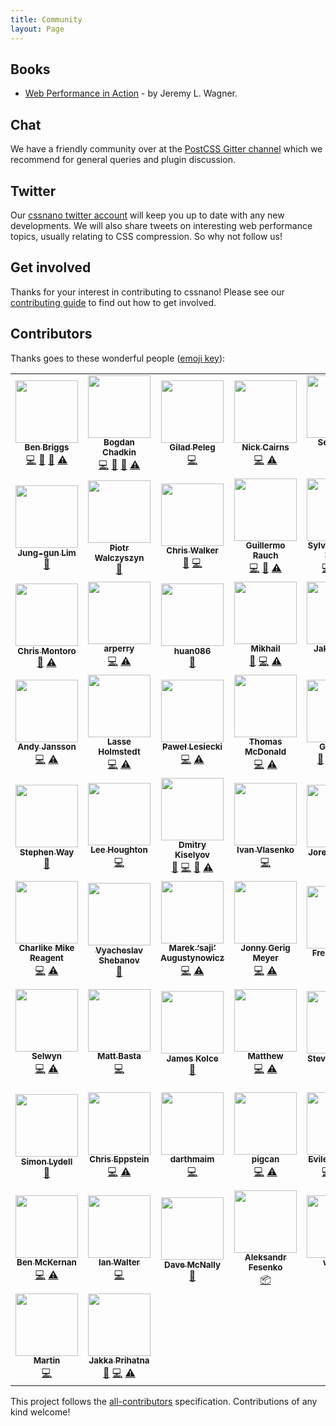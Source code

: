 ```yaml
---
title: Community
layout: Page
---
```



## Books

- [Web Performance in Action](https://www.manning.com/books/web-performance-in-action) - by Jeremy L. Wagner.


## Chat

We have a friendly community over at the [PostCSS Gitter channel](https://gitter.im/postcss/postcss)
which we recommend for general queries and plugin discussion.


## Twitter

Our [cssnano twitter account](https://twitter.com/cssnano_) will keep you up to
date with any new developments. We will also share tweets on interesting web
performance topics, usually relating to CSS compression. So why not follow us!


## Get involved

Thanks for your interest in contributing to cssnano! Please see our
[contributing guide](/docs/contributing) to find out how to get involved.


## Contributors

<!-- This section was automatically generated. -->

Thanks goes to these wonderful people ([emoji key](https://github.com/kentcdodds/all-contributors#emoji-key)):

<!-- ALL-CONTRIBUTORS-LIST:START - Do not remove or modify this section -->

<!-- prettier-ignore-start -->

<!-- markdownlint-disable -->

<table>
  <tr>
    <td align="center"><a href="http://beneb.info"><img src="https://avatars.githubusercontent.com/u/1282980?v=3?s=100" width="100px;" alt=""/><br /><sub><b>Ben Briggs</b></sub></a><br /><a href="https://github.com/cssnano/cssnano/commits?author=ben-eb" title="Code">💻</a> <a href="https://github.com/cssnano/cssnano/commits?author=ben-eb" title="Documentation">📖</a> <a href="https://github.com/cssnano/cssnano/pulls?q=is%3Apr+reviewed-by%3Aben-eb" title="Reviewed Pull Requests">👀</a> <a href="https://github.com/cssnano/cssnano/commits?author=ben-eb" title="Tests">⚠️</a></td>
    <td align="center"><a href="https://github.com/TrySound"><img src="https://avatars.githubusercontent.com/u/5635476?v=3?s=100" width="100px;" alt=""/><br /><sub><b>Bogdan Chadkin</b></sub></a><br /><a href="https://github.com/cssnano/cssnano/commits?author=TrySound" title="Code">💻</a> <a href="https://github.com/cssnano/cssnano/commits?author=TrySound" title="Documentation">📖</a> <a href="https://github.com/cssnano/cssnano/pulls?q=is%3Apr+reviewed-by%3ATrySound" title="Reviewed Pull Requests">👀</a> <a href="https://github.com/cssnano/cssnano/commits?author=TrySound" title="Tests">⚠️</a></td>
    <td align="center"><a href="https://www.giladpeleg.com/"><img src="https://avatars.githubusercontent.com/u/4533329?v=3?s=100" width="100px;" alt=""/><br /><sub><b>Gilad Peleg</b></sub></a><br /><a href="https://github.com/cssnano/cssnano/commits?author=pgilad" title="Code">💻</a></td>
    <td align="center"><a href="https://github.com/niccai"><img src="https://avatars.githubusercontent.com/u/370420?v=3?s=100" width="100px;" alt=""/><br /><sub><b>Nick Cairns</b></sub></a><br /><a href="https://github.com/cssnano/cssnano/commits?author=niccai" title="Code">💻</a> <a href="https://github.com/cssnano/cssnano/commits?author=niccai" title="Tests">⚠️</a></td>
    <td align="center"><a href="https://sebastian-misch.de"><img src="https://avatars.githubusercontent.com/u/7263665?v=3?s=100" width="100px;" alt=""/><br /><sub><b>Sebastian Misch</b></sub></a><br /><a href="https://github.com/cssnano/cssnano/commits?author=sbstnmsch" title="Code">💻</a> <a href="https://github.com/cssnano/cssnano/commits?author=sbstnmsch" title="Tests">⚠️</a></td>
    <td align="center"><a href="https://github.com/ophyros"><img src="https://avatars.githubusercontent.com/u/11319202?v=3?s=100" width="100px;" alt=""/><br /><sub><b>Вячеслав Ляшенко</b></sub></a><br /><a href="https://github.com/cssnano/cssnano/commits?author=ophyros" title="Code">💻</a> <a href="https://github.com/cssnano/cssnano/commits?author=ophyros" title="Tests">⚠️</a></td>
    <td align="center"><a href="https://shinnn.github.io"><img src="https://avatars.githubusercontent.com/u/1131567?v=3?s=100" width="100px;" alt=""/><br /><sub><b>shinnn</b></sub></a><br /><a href="https://github.com/cssnano/cssnano/commits?author=shinnn" title="Code">💻</a></td>
  </tr>
  <tr>
    <td align="center"><a href="https://github.com/j6lim"><img src="https://avatars.githubusercontent.com/u/45338?v=3?s=100" width="100px;" alt=""/><br /><sub><b>Jung-gun Lim</b></sub></a><br /><a href="https://github.com/cssnano/cssnano/issues?q=author%3Aj6lim" title="Bug reports">🐛</a></td>
    <td align="center"><a href="http://outof.me"><img src="https://avatars.githubusercontent.com/u/368561?v=3?s=100" width="100px;" alt=""/><br /><sub><b>Piotr Walczyszyn</b></sub></a><br /><a href="https://github.com/cssnano/cssnano/issues?q=author%3Apwalczyszyn" title="Bug reports">🐛</a></td>
    <td align="center"><a href="http://thechriswalker.github.com/"><img src="https://avatars.githubusercontent.com/u/551712?v=3?s=100" width="100px;" alt=""/><br /><sub><b>Chris Walker</b></sub></a><br /><a href="https://github.com/cssnano/cssnano/issues?q=author%3Athechriswalker" title="Bug reports">🐛</a> <a href="https://github.com/cssnano/cssnano/commits?author=thechriswalker" title="Code">💻</a></td>
    <td align="center"><a href="http://twitter.com/rauchg"><img src="https://avatars.githubusercontent.com/u/13041?v=3?s=100" width="100px;" alt=""/><br /><sub><b>Guillermo Rauch</b></sub></a><br /><a href="https://github.com/cssnano/cssnano/commits?author=rauchg" title="Code">💻</a> <a href="https://github.com/cssnano/cssnano/commits?author=rauchg" title="Documentation">📖</a> <a href="https://github.com/cssnano/cssnano/commits?author=rauchg" title="Tests">⚠️</a></td>
    <td align="center"><a href="https://github.com/sylvainpolletvillard"><img src="https://avatars.githubusercontent.com/u/566536?v=3?s=100" width="100px;" alt=""/><br /><sub><b>Sylvain Pollet-Villard</b></sub></a><br /><a href="https://github.com/cssnano/cssnano/commits?author=sylvainpolletvillard" title="Code">💻</a> <a href="https://github.com/cssnano/cssnano/commits?author=sylvainpolletvillard" title="Documentation">📖</a> <a href="https://github.com/cssnano/cssnano/commits?author=sylvainpolletvillard" title="Tests">⚠️</a></td>
    <td align="center"><a href="https://www.iyunlu.com/view"><img src="https://avatars.githubusercontent.com/u/2784308?v=3?s=100" width="100px;" alt=""/><br /><sub><b>一丝</b></sub></a><br /><a href="https://github.com/cssnano/cssnano/commits?author=yisibl" title="Code">💻</a> <a href="https://github.com/cssnano/cssnano/commits?author=yisibl" title="Tests">⚠️</a></td>
    <td align="center"><a href="https://github.com/Ambroos"><img src="https://avatars.githubusercontent.com/u/497260?v=3?s=100" width="100px;" alt=""/><br /><sub><b>Ambroos Vaes</b></sub></a><br /><a href="https://github.com/cssnano/cssnano/issues?q=author%3AAmbroos" title="Bug reports">🐛</a></td>
  </tr>
  <tr>
    <td align="center"><a href="https://github.com/montmanu"><img src="https://avatars.githubusercontent.com/u/639255?v=3?s=100" width="100px;" alt=""/><br /><sub><b>Chris Montoro</b></sub></a><br /><a href="https://github.com/cssnano/cssnano/issues?q=author%3Amontmanu" title="Bug reports">🐛</a> <a href="https://github.com/cssnano/cssnano/commits?author=montmanu" title="Tests">⚠️</a></td>
    <td align="center"><a href="https://github.com/arperry"><img src="https://avatars.githubusercontent.com/u/9615035?v=3?s=100" width="100px;" alt=""/><br /><sub><b>arperry</b></sub></a><br /><a href="https://github.com/cssnano/cssnano/commits?author=arperry" title="Code">💻</a> <a href="https://github.com/cssnano/cssnano/commits?author=arperry" title="Tests">⚠️</a></td>
    <td align="center"><a href="https://github.com/huan086"><img src="https://avatars.githubusercontent.com/u/1448788?v=3?s=100" width="100px;" alt=""/><br /><sub><b>huan086</b></sub></a><br /><a href="https://github.com/cssnano/cssnano/issues?q=author%3Ahuan086" title="Bug reports">🐛</a></td>
    <td align="center"><a href="https://github.com/jaybekster"><img src="https://avatars.githubusercontent.com/u/2485494?v=3?s=100" width="100px;" alt=""/><br /><sub><b>Mikhail</b></sub></a><br /><a href="https://github.com/cssnano/cssnano/issues?q=author%3Ajaybekster" title="Bug reports">🐛</a> <a href="https://github.com/cssnano/cssnano/commits?author=jaybekster" title="Code">💻</a> <a href="https://github.com/cssnano/cssnano/commits?author=jaybekster" title="Tests">⚠️</a></td>
    <td align="center"><a href="https://jakemoxey.com"><img src="https://avatars.githubusercontent.com/u/7336481?v=3?s=100" width="100px;" alt=""/><br /><sub><b>Jake Moxey</b></sub></a><br /><a href="https://github.com/cssnano/cssnano/commits?author=jxom" title="Code">💻</a></td>
    <td align="center"><a href="https://github.com/11bit"><img src="https://avatars.githubusercontent.com/u/4057095?v=3?s=100" width="100px;" alt=""/><br /><sub><b>Ivan Buryak</b></sub></a><br /><a href="https://github.com/cssnano/cssnano/commits?author=11bit" title="Code">💻</a> <a href="https://github.com/cssnano/cssnano/commits?author=11bit" title="Tests">⚠️</a></td>
    <td align="center"><a href="https://github.com/akx"><img src="https://avatars.githubusercontent.com/u/58669?v=3?s=100" width="100px;" alt=""/><br /><sub><b>Aarni Koskela</b></sub></a><br /><a href="https://github.com/cssnano/cssnano/commits?author=akx" title="Code">💻</a></td>
  </tr>
  <tr>
    <td align="center"><a href="https://github.com/andyjansson"><img src="https://avatars.githubusercontent.com/u/1737375?v=3?s=100" width="100px;" alt=""/><br /><sub><b>Andy Jansson</b></sub></a><br /><a href="https://github.com/cssnano/cssnano/commits?author=andyjansson" title="Code">💻</a> <a href="https://github.com/cssnano/cssnano/commits?author=andyjansson" title="Tests">⚠️</a></td>
    <td align="center"><a href="https://www.linkedin.com/in/holmstedt"><img src="https://avatars.githubusercontent.com/u/3183122?v=3?s=100" width="100px;" alt=""/><br /><sub><b>Lasse Holmstedt</b></sub></a><br /><a href="https://github.com/cssnano/cssnano/commits?author=holmari" title="Code">💻</a> <a href="https://github.com/cssnano/cssnano/commits?author=holmari" title="Tests">⚠️</a></td>
    <td align="center"><a href="https://github.com/plesiecki"><img src="https://avatars.githubusercontent.com/u/770675?v=3?s=100" width="100px;" alt=""/><br /><sub><b>Paweł Lesiecki</b></sub></a><br /><a href="https://github.com/cssnano/cssnano/commits?author=plesiecki" title="Code">💻</a> <a href="https://github.com/cssnano/cssnano/commits?author=plesiecki" title="Tests">⚠️</a></td>
    <td align="center"><a href="https://github.com/thomas-mcdonald"><img src="https://avatars.githubusercontent.com/u/197928?v=3?s=100" width="100px;" alt=""/><br /><sub><b>Thomas McDonald</b></sub></a><br /><a href="https://github.com/cssnano/cssnano/commits?author=thomas-mcdonald" title="Code">💻</a> <a href="https://github.com/cssnano/cssnano/commits?author=thomas-mcdonald" title="Tests">⚠️</a></td>
    <td align="center"><a href="https://justineo.github.io/"><img src="https://avatars.githubusercontent.com/u/1726061?v=3?s=100" width="100px;" alt=""/><br /><sub><b>GU Yiling</b></sub></a><br /><a href="https://github.com/cssnano/cssnano/issues?q=author%3AJustineo" title="Bug reports">🐛</a> <a href="https://github.com/cssnano/cssnano/commits?author=Justineo" title="Code">💻</a> <a href="https://github.com/cssnano/cssnano/commits?author=Justineo" title="Documentation">📖</a> <a href="https://github.com/cssnano/cssnano/commits?author=Justineo" title="Tests">⚠️</a></td>
    <td align="center"><a href="https://twitter.com/VilleImmonen"><img src="https://avatars.githubusercontent.com/u/497214?v=3?s=100" width="100px;" alt=""/><br /><sub><b>Ville Immonen</b></sub></a><br /><a href="https://github.com/cssnano/cssnano/commits?author=fson" title="Code">💻</a></td>
    <td align="center"><a href="https://www.duncanbeevers.com"><img src="https://avatars.githubusercontent.com/u/7367?v=3?s=100" width="100px;" alt=""/><br /><sub><b>Duncan Beevers</b></sub></a><br /><a href="https://github.com/cssnano/cssnano/commits?author=duncanbeevers" title="Code">💻</a> <a href="https://github.com/cssnano/cssnano/commits?author=duncanbeevers" title="Tests">⚠️</a></td>
  </tr>
  <tr>
    <td align="center"><a href="http://stephenway.net"><img src="https://avatars.githubusercontent.com/u/38894?v=3?s=100" width="100px;" alt=""/><br /><sub><b>Stephen Way</b></sub></a><br /><a href="https://github.com/cssnano/cssnano/commits?author=stephenway" title="Documentation">📖</a></td>
    <td align="center"><a href="https://github.com/asztal"><img src="https://avatars.githubusercontent.com/u/68302?v=3?s=100" width="100px;" alt=""/><br /><sub><b>Lee Houghton</b></sub></a><br /><a href="https://github.com/cssnano/cssnano/commits?author=asztal" title="Code">💻</a></td>
    <td align="center"><a href="http://codepen.io/dmitrykiselyov"><img src="https://avatars.githubusercontent.com/u/5103477?v=3?s=100" width="100px;" alt=""/><br /><sub><b>Dmitry Kiselyov</b></sub></a><br /><a href="https://github.com/cssnano/cssnano/issues?q=author%3Admitrykiselyov" title="Bug reports">🐛</a> <a href="https://github.com/cssnano/cssnano/commits?author=dmitrykiselyov" title="Code">💻</a> <a href="https://github.com/cssnano/cssnano/commits?author=dmitrykiselyov" title="Documentation">📖</a> <a href="https://github.com/cssnano/cssnano/commits?author=dmitrykiselyov" title="Tests">⚠️</a></td>
    <td align="center"><a href="https://github.com/avanes"><img src="https://avatars.githubusercontent.com/u/19105?v=3?s=100" width="100px;" alt=""/><br /><sub><b>Ivan Vlasenko</b></sub></a><br /><a href="https://github.com/cssnano/cssnano/commits?author=avanes" title="Code">💻</a></td>
    <td align="center"><a href="http://joren.co"><img src="https://avatars.githubusercontent.com/u/231202?v=3?s=100" width="100px;" alt=""/><br /><sub><b>Joren Van Hee</b></sub></a><br /><a href="https://github.com/cssnano/cssnano/issues?q=author%3Ajorenvanhee" title="Bug reports">🐛</a></td>
    <td align="center"><a href="http://andrekoenig.info/"><img src="https://avatars.githubusercontent.com/u/224910?v=3?s=100" width="100px;" alt=""/><br /><sub><b>André König</b></sub></a><br /><a href="https://github.com/cssnano/cssnano/issues?q=author%3Aakoenig" title="Bug reports">🐛</a></td>
    <td align="center"><a href="http://kizu.ru/en/"><img src="https://avatars.githubusercontent.com/u/177485?v=3?s=100" width="100px;" alt=""/><br /><sub><b>Roman Komarov</b></sub></a><br /><a href="https://github.com/cssnano/cssnano/issues?q=author%3Akizu" title="Bug reports">🐛</a></td>
  </tr>
  <tr>
    <td align="center"><a href="http://www.tunnckocore.tk"><img src="https://avatars.githubusercontent.com/u/5038030?v=3?s=100" width="100px;" alt=""/><br /><sub><b>Charlike Mike Reagent</b></sub></a><br /><a href="https://github.com/cssnano/cssnano/commits?author=tunnckoCore" title="Code">💻</a> <a href="https://github.com/cssnano/cssnano/commits?author=tunnckoCore" title="Tests">⚠️</a></td>
    <td align="center"><a href="https://github.com/Termina1"><img src="https://avatars.githubusercontent.com/u/815848?v=3?s=100" width="100px;" alt=""/><br /><sub><b>Vyacheslav Shebanov</b></sub></a><br /><a href="https://github.com/cssnano/cssnano/commits?author=Termina1" title="Documentation">📖</a></td>
    <td align="center"><a href="https://twitter.com/saji_"><img src="https://avatars.githubusercontent.com/u/192323?v=3?s=100" width="100px;" alt=""/><br /><sub><b>Marek ‘saji’ Augustynowicz</b></sub></a><br /><a href="https://github.com/cssnano/cssnano/commits?author=marek-saji" title="Code">💻</a> <a href="https://github.com/cssnano/cssnano/commits?author=marek-saji" title="Tests">⚠️</a></td>
    <td align="center"><a href="https://www.oddbird.net"><img src="https://avatars.githubusercontent.com/u/552316?v=3?s=100" width="100px;" alt=""/><br /><sub><b>Jonny Gerig Meyer</b></sub></a><br /><a href="https://github.com/cssnano/cssnano/commits?author=jgerigmeyer" title="Code">💻</a> <a href="https://github.com/cssnano/cssnano/commits?author=jgerigmeyer" title="Tests">⚠️</a></td>
    <td align="center"><a href="https://github.com/faddee"><img src="https://avatars.githubusercontent.com/u/237182?v=3?s=100" width="100px;" alt=""/><br /><sub><b>Fredrik Nicol</b></sub></a><br /><a href="https://github.com/cssnano/cssnano/commits?author=faddee" title="Code">💻</a> <a href="https://github.com/cssnano/cssnano/commits?author=faddee" title="Tests">⚠️</a></td>
    <td align="center"><a href="https://www.webflow.com"><img src="https://avatars.githubusercontent.com/u/785166?v=3?s=100" width="100px;" alt=""/><br /><sub><b>Vlad Magdalin</b></sub></a><br /><a href="https://github.com/cssnano/cssnano/commits?author=callmevlad" title="Documentation">📖</a></td>
    <td align="center"><a href="http://brainstorage.me/semigradsky"><img src="https://avatars.githubusercontent.com/u/1198848?v=3?s=100" width="100px;" alt=""/><br /><sub><b>Dmitry Semigradsky</b></sub></a><br /><a href="https://github.com/cssnano/cssnano/commits?author=Semigradsky" title="Documentation">📖</a></td>
  </tr>
  <tr>
    <td align="center"><a href="https://selwyn.cc/"><img src="https://avatars.githubusercontent.com/u/5701149?v=3?s=100" width="100px;" alt=""/><br /><sub><b>Selwyn</b></sub></a><br /><a href="https://github.com/cssnano/cssnano/commits?author=Siilwyn" title="Code">💻</a> <a href="https://github.com/cssnano/cssnano/commits?author=Siilwyn" title="Tests">⚠️</a></td>
    <td align="center"><a href="http://mattbasta.com"><img src="https://avatars.githubusercontent.com/u/279498?v=3?s=100" width="100px;" alt=""/><br /><sub><b>Matt Basta</b></sub></a><br /><a href="https://github.com/cssnano/cssnano/commits?author=mattbasta" title="Code">💻</a></td>
    <td align="center"><a href="https://www.jameskolce.com"><img src="https://avatars.githubusercontent.com/u/2559808?v=3?s=100" width="100px;" alt=""/><br /><sub><b>James Kolce</b></sub></a><br /><a href="https://github.com/cssnano/cssnano/commits?author=jameskolce" title="Documentation">📖</a></td>
    <td align="center"><a href="http://mattkemp.info/"><img src="https://avatars.githubusercontent.com/u/1391716?v=3?s=100" width="100px;" alt=""/><br /><sub><b>Matthew</b></sub></a><br /><a href="https://github.com/cssnano/cssnano/commits?author=techmatt101" title="Code">💻</a> <a href="https://github.com/cssnano/cssnano/commits?author=techmatt101" title="Tests">⚠️</a></td>
    <td align="center"><a href="https://svachon.com"><img src="https://avatars.githubusercontent.com/u/170197?v=3?s=100" width="100px;" alt=""/><br /><sub><b>Steven Vachon</b></sub></a><br /><a href="https://github.com/cssnano/cssnano/commits?author=stevenvachon" title="Documentation">📖</a></td>
    <td align="center"><a href="https://moox.io/"><img src="https://avatars.githubusercontent.com/u/157534?v=3?s=100" width="100px;" alt=""/><br /><sub><b>Maxime Thirouin</b></sub></a><br /><a href="https://github.com/cssnano/cssnano/commits?author=MoOx" title="Code">💻</a> <a href="https://github.com/cssnano/cssnano/commits?author=MoOx" title="Tests">⚠️</a></td>
    <td align="center"><a href="https://sindresorhus.com"><img src="https://avatars.githubusercontent.com/u/170270?v=3?s=100" width="100px;" alt=""/><br /><sub><b>Sindre Sorhus</b></sub></a><br /><a href="https://github.com/cssnano/cssnano/commits?author=sindresorhus" title="Documentation">📖</a> <a href="#tool-sindresorhus" title="Tools">🔧</a></td>
  </tr>
  <tr>
    <td align="center"><a href="https://github.com/lydell"><img src="https://avatars.githubusercontent.com/u/2142817?v=3?s=100" width="100px;" alt=""/><br /><sub><b>Simon Lydell</b></sub></a><br /><a href="https://github.com/cssnano/cssnano/commits?author=lydell" title="Documentation">📖</a></td>
    <td align="center"><a href="http://chriseppstein.github.com"><img src="https://avatars0.githubusercontent.com/u/1839?v=3?s=100" width="100px;" alt=""/><br /><sub><b>Chris Eppstein</b></sub></a><br /><a href="https://github.com/cssnano/cssnano/commits?author=chriseppstein" title="Code">💻</a> <a href="https://github.com/cssnano/cssnano/commits?author=chriseppstein" title="Tests">⚠️</a></td>
    <td align="center"><a href="https://gw2treasures.com/"><img src="https://avatars2.githubusercontent.com/u/2511547?v=4?s=100" width="100px;" alt=""/><br /><sub><b>darthmaim</b></sub></a><br /><a href="https://github.com/cssnano/cssnano/commits?author=darthmaim" title="Code">💻</a></td>
    <td align="center"><a href="https://github.com/pigcan"><img src="https://avatars0.githubusercontent.com/u/848515?v=4?s=100" width="100px;" alt=""/><br /><sub><b>pigcan</b></sub></a><br /><a href="https://github.com/cssnano/cssnano/commits?author=pigcan" title="Code">💻</a> <a href="https://github.com/cssnano/cssnano/commits?author=pigcan" title="Tests">⚠️</a></td>
    <td align="center"><a href="https://github.com/evilebottnawi"><img src="https://avatars3.githubusercontent.com/u/4567934?v=4?s=100" width="100px;" alt=""/><br /><sub><b>Evilebot Tnawi</b></sub></a><br /><a href="https://github.com/cssnano/cssnano/commits?author=evilebottnawi" title="Code">💻</a> <a href="https://github.com/cssnano/cssnano/commits?author=evilebottnawi" title="Documentation">📖</a> <a href="https://github.com/cssnano/cssnano/commits?author=evilebottnawi" title="Tests">⚠️</a></td>
    <td align="center"><a href="https://twitter.com/_evless"><img src="https://avatars3.githubusercontent.com/u/10083505?v=4?s=100" width="100px;" alt=""/><br /><sub><b>Grachev Evgeniy</b></sub></a><br /><a href="https://github.com/cssnano/cssnano/commits?author=evless" title="Code">💻</a></td>
    <td align="center"><a href="https://github.com/An-Tu"><img src="https://avatars3.githubusercontent.com/u/26381967?v=4?s=100" width="100px;" alt=""/><br /><sub><b>Anton Tuzhik</b></sub></a><br /><a href="https://github.com/cssnano/cssnano/commits?author=An-Tu" title="Code">💻</a> <a href="https://github.com/cssnano/cssnano/commits?author=An-Tu" title="Tests">⚠️</a></td>
  </tr>
  <tr>
    <td align="center"><a href="https://github.com/ben-mckernan"><img src="https://avatars0.githubusercontent.com/u/4847190?v=4?s=100" width="100px;" alt=""/><br /><sub><b>Ben McKernan</b></sub></a><br /><a href="https://github.com/cssnano/cssnano/commits?author=ben-mckernan" title="Code">💻</a> <a href="https://github.com/cssnano/cssnano/commits?author=ben-mckernan" title="Tests">⚠️</a></td>
    <td align="center"><a href="https://iankwalter.com"><img src="https://avatars0.githubusercontent.com/u/122028?v=4?s=100" width="100px;" alt=""/><br /><sub><b>Ian Walter</b></sub></a><br /><a href="https://github.com/cssnano/cssnano/commits?author=ianwalter" title="Code">💻</a></td>
    <td align="center"><a href="http://dave.mn"><img src="https://avatars3.githubusercontent.com/u/342029?v=4?s=100" width="100px;" alt=""/><br /><sub><b>Dave McNally</b></sub></a><br /><a href="#design-davemcnally" title="Design">🎨</a></td>
    <td align="center"><a href="https://badcss.smithua.com/"><img src="https://avatars1.githubusercontent.com/u/1473254?v=4?s=100" width="100px;" alt=""/><br /><sub><b>Aleksandr Fesenko</b></sub></a><br /><a href="#platform-smithua" title="Packaging/porting to new platform">📦</a></td>
    <td align="center"><a href="https://github.com/wongjn"><img src="https://avatars2.githubusercontent.com/u/11310624?v=4?s=100" width="100px;" alt=""/><br /><sub><b>wongjn</b></sub></a><br /><a href="https://github.com/cssnano/cssnano/commits?author=wongjn" title="Code">💻</a></td>
    <td align="center"><a href="https://genemecija.com"><img src="https://avatars2.githubusercontent.com/u/39816902?v=4?s=100" width="100px;" alt=""/><br /><sub><b>Gene Mecija</b></sub></a><br /><a href="https://github.com/cssnano/cssnano/issues?q=author%3Agenemecija" title="Bug reports">🐛</a> <a href="https://github.com/cssnano/cssnano/commits?author=genemecija" title="Code">💻</a> <a href="https://github.com/cssnano/cssnano/commits?author=genemecija" title="Tests">⚠️</a></td>
    <td align="center"><a href="https://www.ludofischer.com"><img src="https://avatars1.githubusercontent.com/u/43557?v=4?s=100" width="100px;" alt=""/><br /><sub><b>Ludovico Fischer</b></sub></a><br /><a href="#maintenance-ludofischer" title="Maintenance">🚧</a></td>
  </tr>
  <tr>
    <td align="center"><a href="https://github.com/MapTo0"><img src="https://avatars.githubusercontent.com/u/5821279?v=4?s=100" width="100px;" alt=""/><br /><sub><b>Martin</b></sub></a><br /><a href="https://github.com/cssnano/cssnano/commits?author=MapTo0" title="Code">💻</a></td>
    <td align="center"><a href="https://github.com/IronGeek"><img src="https://avatars.githubusercontent.com/u/1383932?v=4?s=100" width="100px;" alt=""/><br /><sub><b>Jakka Prihatna</b></sub></a><br /><a href="https://github.com/cssnano/cssnano/issues?q=author%3AIronGeek" title="Bug reports">🐛</a> <a href="https://github.com/cssnano/cssnano/commits?author=IronGeek" title="Code">💻</a> <a href="https://github.com/cssnano/cssnano/commits?author=IronGeek" title="Tests">⚠️</a></td>
  </tr>
</table>

<!-- markdownlint-restore -->

<!-- prettier-ignore-end -->

<!-- ALL-CONTRIBUTORS-LIST:END -->

This project follows the [all-contributors](https://github.com/kentcdodds/all-contributors) specification. Contributions of any kind welcome!
